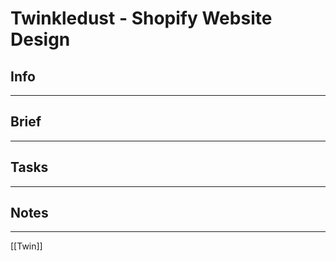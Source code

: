 
# Twinkledust - Shopify Website Design

## Info  

---

## Brief
  

---

## Tasks
  

---

## Notes
  

---
[[Twin]]